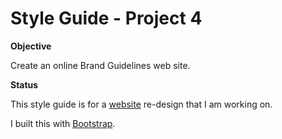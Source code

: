 Style Guide - Project 4
====
**Objective** 

Create an online Brand Guidelines web site.

**Status**

This style guide is for a [website](http://www.natasharadonich.com/) re-design that I am working on. 

I built this with [Bootstrap](http://getbootstrap.com/).

